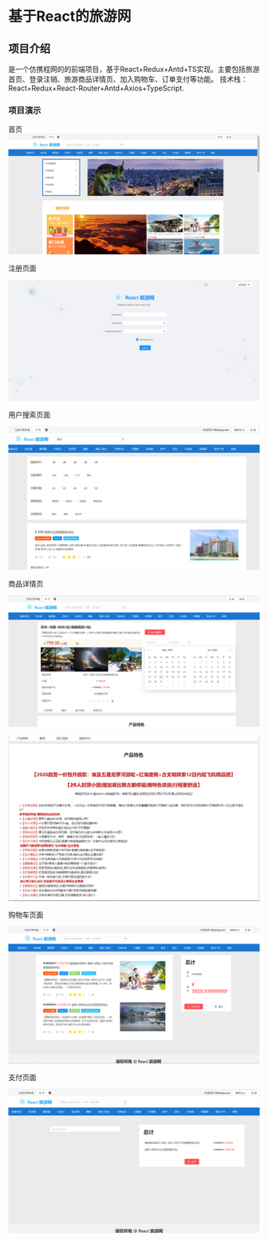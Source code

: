 # 基于React的旅游网

## 项目介绍

是一个仿携程网的的前端项目，基于React+Redux+Antd+TS实现。主要包括旅游首页、登录注销、旅游商品详情页、加入购物车、订单支付等功能。
技术栈：React+Redux+React-Router+Antd+Axios+TypeScript.

### 项目演示

首页![content](./pics/Snipaste_2022-05-24_19-13-22.jpg)



注册页面

![content](./pics/image-20220524191615577.png)

用户搜索页面

![content](./pics/image-20220524204801831.png)

商品详情页

![content](./pics/image-20220524191918159.png)

![content](./pics/image-20220524192004372.png)

购物车页面

![content](./pics/image-20220524192107922.png)

支付页面

![content](./pics/image-20220524192126763.png)
